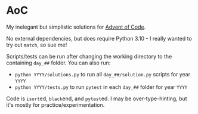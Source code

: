 # AoC

My inelegant but simplistic solutions for [Advent of Code](https://adventofcode.com).

No external dependencies, but does require Python 3.10 - I really wanted to try out `match`, so sue me!

Scripts/tests can be run after changing the working directory to the containing `day_##` folder.  You can also run:

* `python YYYY/solutions.py` to run all `day_##/solution.py` scripts for year `YYYY`
* `python YYYY/tests.py` to run `pytest` in each `day_##` folder for year `YYYY`

Code is `isort`ed, `black`end, and `pytest`ed.  I may be over-type-hinting, but it's mostly for practice/experimentation.
